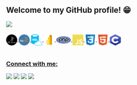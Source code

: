 ## Welcome to my GitHub profile! 😁

 <div>
   <a href="https://github.com/Gabriel-Troni">
   <img height="180em" src="https://github-readme-stats.vercel.app/api/top-langs/?username=Gabriel-Troni&layout=compact&langs_count=6&theme=tokyonight"/>

</div>
<div style="display: inline_block"><br>
  <img align="center" alt="SQL Server" height="30" width="30" src="./assets/sqlServer.png">
  <img align="center" alt="mySQL" height="30" width="30" src="./assets/mySQL.png">
  <img align="center" alt="SQL" height="30" width="30" src="./assets/sql.webp">
  <img align="center" alt="power BI" height="30" width="30" src="./assets/powerBI.png">
  <img align="center" alt="PHP" height="20" width="40" src="./assets/php.png">
  <img align="center" alt="Js" height="30" width="30" src="./assets/js.svg">
  <img align="center" alt="CSS" height="30" width="30" src="./assets/css.svg">
  <img align="center" alt="HTML" height="30" width="30" src="./assets/html.svg">
  <img align="center" alt="C" height="30" width="30" src="./assets/c.png">
  <!-- <img align="center" alt="Docker" height="25" width="35" src="./assets/docker.png"> -->
  <!-- <img align="center" alt="Git" height="30" width="30" src="./assets/git.png"> -->
</div>
 
 <br>
 
  ### Connect with me:
 
<div>
  <a href = "mailto:troni.gabriel.10@gmail.com" target = "_blank"><img src="https://img.shields.io/badge/-Gmail-%23333?style=for-the-badge&logo=gmail&logoColor=white" target="_blank"></a>
  <a href="https://www.linkedin.com/in/gabriel-troni/" target="_blank"><img src="https://img.shields.io/badge/-LinkedIn-%23333?style=for-the-badge&logo=linkedin&logoColor=white" target="_blank"></a>
 <a href="https://api.whatsapp.com/send?phone=5569992182298" target="_blank"><img src="https://img.shields.io/badge/-WhatsApp-%23333?style=for-the-badge&logo=WhatsApp&logoColor=white" target="_blank"></a>
 <a href="https://www.instagram.com/gabrieltroni/" target="_blank"><img src="https://img.shields.io/badge/-Instagram-%23333?style=for-the-badge&logo=Instagram&logoColor=white" target="_blank"></a>
</div>
